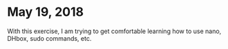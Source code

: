 # May 19, 2018

With this exercise, I am trying to get comfortable learning how to use nano, DHbox, sudo commands, etc.
